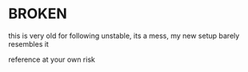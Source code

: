 # BROKEN
this is very old for following unstable, its a mess, my new setup barely resembles it

reference at your own risk

